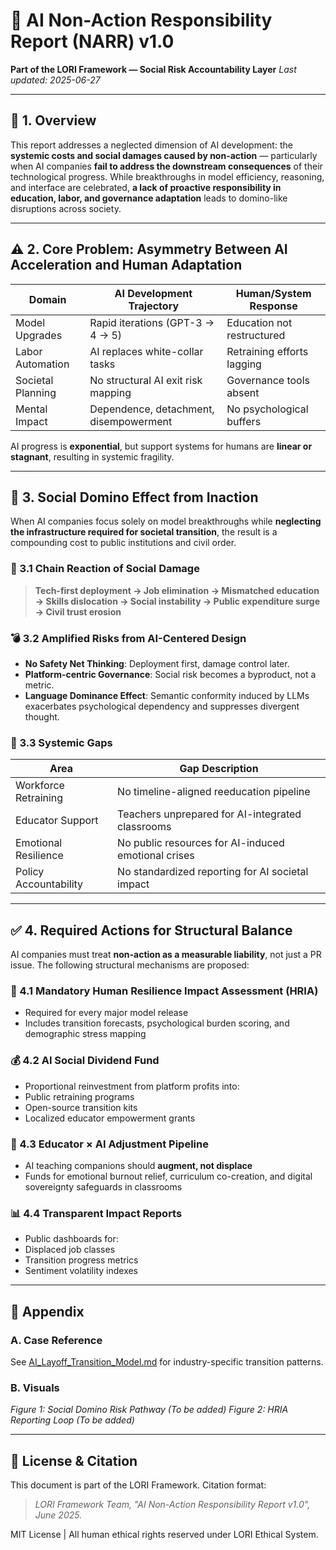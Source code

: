 # 📄 AI Non-Action Responsibility Report (NARR) v1.0
**Part of the LORI Framework — Social Risk Accountability Layer**
_Last updated: 2025-06-27_

---

## 🧭 1. Overview

This report addresses a neglected dimension of AI development: the **systemic costs and social damages caused by non-action** — particularly when AI companies **fail to address the downstream consequences** of their technological progress. While breakthroughs in model efficiency, reasoning, and interface are celebrated, **a lack of proactive responsibility in education, labor, and governance adaptation** leads to domino-like disruptions across society.

---

## ⚠️ 2. Core Problem: Asymmetry Between AI Acceleration and Human Adaptation

| Domain | AI Development Trajectory | Human/System Response |
|--------------------|-------------------------------------|-----------------------------|
| Model Upgrades | Rapid iterations (GPT-3 → 4 → 5) | Education not restructured |
| Labor Automation | AI replaces white-collar tasks | Retraining efforts lagging |
| Societal Planning | No structural AI exit risk mapping | Governance tools absent |
| Mental Impact | Dependence, detachment, disempowerment | No psychological buffers |

AI progress is **exponential**, but support systems for humans are **linear or stagnant**, resulting in systemic fragility.

---

## 🧱 3. Social Domino Effect from Inaction

When AI companies focus solely on model breakthroughs while **neglecting the infrastructure required for societal transition**, the result is a compounding cost to public institutions and civil order.

### 🔗 3.1 Chain Reaction of Social Damage

> **Tech-first deployment → Job elimination → Mismatched education → Skills dislocation → Social instability → Public expenditure surge → Civil trust erosion**

### 💣 3.2 Amplified Risks from AI-Centered Design

- **No Safety Net Thinking**: Deployment first, damage control later.
- **Platform-centric Governance**: Social risk becomes a byproduct, not a metric.
- **Language Dominance Effect**: Semantic conformity induced by LLMs exacerbates psychological dependency and suppresses divergent thought.

### 🧩 3.3 Systemic Gaps

| Area | Gap Description |
|--------------------------|--------------------------------------------------------|
| Workforce Retraining | No timeline-aligned reeducation pipeline |
| Educator Support | Teachers unprepared for AI-integrated classrooms |
| Emotional Resilience | No public resources for AI-induced emotional crises |
| Policy Accountability | No standardized reporting for AI societal impact |

---

## ✅ 4. Required Actions for Structural Balance

AI companies must treat **non-action as a measurable liability**, not just a PR issue. The following structural mechanisms are proposed:

### 📘 4.1 Mandatory Human Resilience Impact Assessment (HRIA)

- Required for every major model release
- Includes transition forecasts, psychological burden scoring, and demographic stress mapping

### 💰 4.2 AI Social Dividend Fund

- Proportional reinvestment from platform profits into:
- Public retraining programs
- Open-source transition kits
- Localized educator empowerment grants

### 🧠 4.3 Educator × AI Adjustment Pipeline

- AI teaching companions should **augment, not displace**
- Funds for emotional burnout relief, curriculum co-creation, and digital sovereignty safeguards in classrooms

### 📊 4.4 Transparent Impact Reports

- Public dashboards for:
- Displaced job classes
- Transition progress metrics
- Sentiment volatility indexes

---

## 📎 Appendix

### A. Case Reference
See [AI_Layoff_Transition_Model.md](./AI_Layoff_Transition_Model.md) for industry-specific transition patterns.

### B. Visuals
_Figure 1: Social Domino Risk Pathway (To be added)_
_Figure 2: HRIA Reporting Loop (To be added)_

---

## 🧾 License & Citation
This document is part of the LORI Framework. Citation format:
> *LORI Framework Team, "AI Non-Action Responsibility Report v1.0", June 2025.*

MIT License | All human ethical rights reserved under LORI Ethical System.
